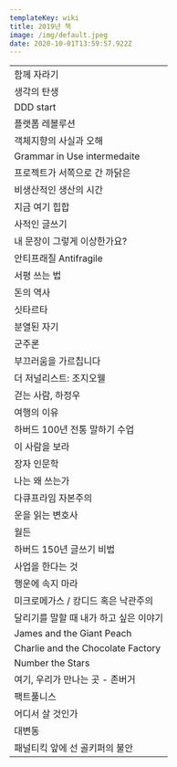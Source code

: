 ```yaml
---
templateKey: wiki
title: 2019년 책
image: /img/default.jpeg
date: 2020-10-01T13:59:57.922Z
---
```



|                                   |
| --------------------------------- |
| 함께 자라기                            |
| 생각의 탄생                            |
| DDD start                         |
| 플랫폼 레볼루션                          |
| 객체지향의 사실과 오해                      |
| Grammar in Use intermedaite       |
| 프로젝트가 서쪽으로 간 까닭은                  |
| 비생산적인 생산의 시간                      |
| 지금 여기 힙합                          |
| 사적인 글쓰기                           |
| 내 문장이 그렇게 이상한가요?                  |
| 안티프래질 Antifragile                 |
| 서평 쓰는 법                           |
| 돈의 역사                             |
| 싯타르타                              |
| 분열된 자기                            |
| 군주론                               |
| 부끄러움을 가르칩니다                       |
| 더 저널리스트: 조지오웰                     |
| 걷는 사람, 하정우                        |
| 여행의 이유                            |
| 하버드 100년 전통 말하기 수업                |
| 이 사람을 보라                          |
| 장자 인문학                            |
| 나는 왜 쓰는가                          |
| 다큐프라임 자본주의                        |
| 운을 읽는 변호사                         |
| 월든                                |
| 하버드 150년 글쓰기 비법                   |
| 사업을 한다는 것                         |
| 행운에 속지 마라                         |
| 미크로메가스 / 캉디드 혹은 낙관주의              |
| 달리기를 말할 때 내가 하고 싶은 이야기            |
| James and the Giant Peach         |
| Charlie and the Chocolate Factory |
| Number the Stars                  |
| 여기, 우리가 만나는 곳 - 존버거               |
| 팩트풀니스                             |
| 어디서 살 것인가                         |
| 대변동                               |
| 패널티킥 앞에 선 골키퍼의 불안                 |